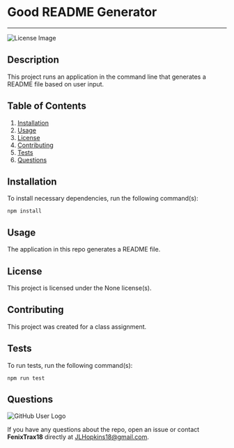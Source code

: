 
# Good README Generator
<hr/>


 ![License Image](https://img.shields.io/badge/License-None-inactive)

## Description
This project runs an application in the command line that generates a README file based on user input.

## Table of Contents
1. [Installation](#Installation)
2. [Usage](#Usage)
3. [License](#License)
4. [Contributing](#Contributing)
5. [Tests](#Tests)
6. [Questions](#Questions)

## Installation
To install necessary dependencies, run the following command(s):
```
npm install
```

## Usage
The application in this repo generates a README file.

## License
This project is licensed under the None license(s).

## Contributing
This project was created for a class assignment.

## Tests
To run tests, run the following command(s):
```
npm run test
```

## Questions
![GitHub User Logo](https://avatars2.githubusercontent.com/u/60018827?v=4)

If you have any questions about the repo, open an issue or contact **FenixTrax18** directly at JLHopkins18@gmail.com.
 